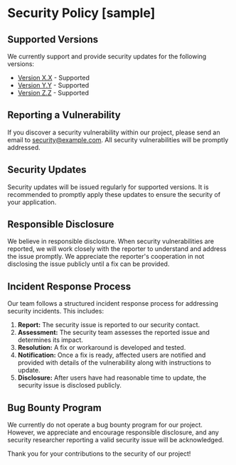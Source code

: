# Security Policy [sample]

## Supported Versions

We currently support and provide security updates for the following versions:

- [Version X.X](link-to-security-advisories) - Supported
- [Version Y.Y](link-to-security-advisories) - Supported
- [Version Z.Z](link-to-security-advisories) - Supported

## Reporting a Vulnerability

If you discover a security vulnerability within our project, please send an email to [security@example.com](mailto:security@example.com). All security vulnerabilities will be promptly addressed.

## Security Updates

Security updates will be issued regularly for supported versions. It is recommended to promptly apply these updates to ensure the security of your application.

## Responsible Disclosure

We believe in responsible disclosure. When security vulnerabilities are reported, we will work closely with the reporter to understand and address the issue promptly. We appreciate the reporter's cooperation in not disclosing the issue publicly until a fix can be provided.

## Incident Response Process

Our team follows a structured incident response process for addressing security incidents. This includes:

1. **Report:** The security issue is reported to our security contact.
2. **Assessment:** The security team assesses the reported issue and determines its impact.
3. **Resolution:** A fix or workaround is developed and tested.
4. **Notification:** Once a fix is ready, affected users are notified and provided with details of the vulnerability along with instructions to update.
5. **Disclosure:** After users have had reasonable time to update, the security issue is disclosed publicly.

## Bug Bounty Program

We currently do not operate a bug bounty program for our project. However, we appreciate and encourage responsible disclosure, and any security researcher reporting a valid security issue will be acknowledged.

Thank you for your contributions to the security of our project!
